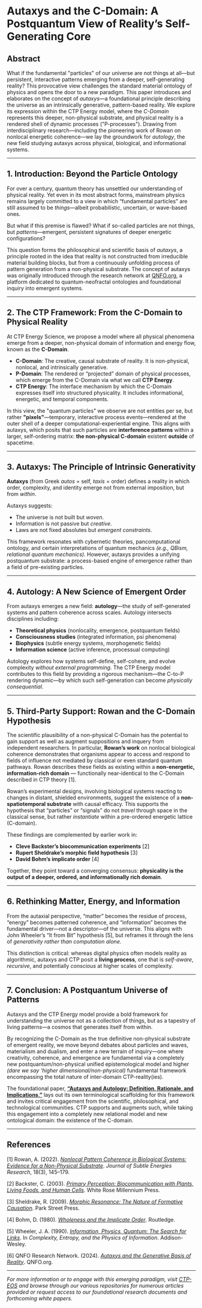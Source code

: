 # Autaxys and the C-Domain: A Postquantum View of Reality’s Self-Generating Core

## Abstract

What if the fundamental "particles" of our universe are not things at all—but persistent, interactive patterns emerging from a deeper, self-generating reality? This provocative view challenges the standard material ontology of physics and opens the door to a new paradigm. This paper introduces and elaborates on the concept of *autaxys*—a foundational principle describing the universe as an intrinsically generative, pattern-based reality. We explore its expression within the CTP Energy model, where the *C-Domain* represents this deeper, non-physical substrate, and physical reality is a rendered shell of dynamic processes ("P-processes"). Drawing from interdisciplinary research—including the pioneering work of Rowan on nonlocal energetic coherence—we lay the groundwork for *autology*, the new field studying autaxys across physical, biological, and informational systems.

---

## 1. Introduction: Beyond the Particle Ontology

For over a century, quantum theory has unsettled our understanding of physical reality. Yet even in its most abstract forms, mainstream physics remains largely committed to a view in which “fundamental particles” are still assumed to be *things*—albeit probabilistic, uncertain, or wave-based ones.

But what if this premise is flawed? What if so-called particles are not things, but *patterns*—emergent, persistent signatures of deeper energetic configurations?

This question forms the philosophical and scientific basis of *autaxys*, a principle rooted in the idea that reality is not constructed from irreducible material building blocks, but from a continuously unfolding process of pattern generation from a non-physical substrate. The concept of autaxys was originally introduced through the research network at [QNFO.org](https://qnfo.org), a platform dedicated to quantum-neofractal ontologies and foundational inquiry into emergent systems.

---

## 2. The CTP Framework: From the C-Domain to Physical Reality

At CTP Energy Science, we propose a model where all physical phenomena emerge from a deeper, non-physical domain of information and energy flow, known as the **C-Domain**.

- **C-Domain**: The creative, causal substrate of reality. It is non-physical, nonlocal, and intrinsically generative.
- **P-Domain**: The rendered or “projected” domain of physical processes, which emerge from the C-Domain via what we call **CTP Energy**.
- **CTP Energy**: The interface mechanism by which the C-Domain expresses itself into structured physicality. It includes informational, energetic, and temporal components.

In this view, the "quantum particles" we observe are not entities per se, but rather **"pixels"**—temporary, interactive process events—rendered at the outer shell of a deeper computational-experiential engine. This aligns with autaxys, which posits that such particles are **interference patterns** within a larger, self-ordering matrix: **the non-physical C-domain** existent **outside** of spacetime.

---

## 3. Autaxys: The Principle of Intrinsic Generativity

**Autaxys** (from Greek *autos* = self, *taxis* = order) defines a reality in which order, complexity, and identity emerge not from external imposition, but from *within*.

Autaxys suggests:

- The universe is not built but *woven*.
- Information is not passive but *creative*.
- Laws are not fixed absolutes but *emergent constraints*.

This framework resonates with cybernetic theories, pancomputational ontology, and certain interpretations of quantum mechanics *(e.g., QBism, relational quantum mechanics)*. However, autaxys provides a unifying postquantum substrate: a process-based engine of emergence rather than a field of pre-existing particles.

---

## 4. Autology: A New Science of Emergent Order

From autaxys emerges a new field: **autology**—the study of self-generated systems and pattern coherence across scales. Autology intersects disciplines including:

- **Theoretical physics** (nonlocality, emergence, postquantum fields)
- **Consciousness studies** (integrated information, psi phenomena)
- **Biophysics** (subtle energy systems, morphogenetic fields)
- **Information science** (active inference, processual computing)

Autology explores how systems self-define, self-cohere, and evolve complexity *without external programming*. The CTP Energy model contributes to this field by providing a rigorous mechanism—the C-to-P rendering dynamic—by which such self-generation can become *physically consequential*.

---

## 5. Third-Party Support: Rowan and the C-Domain Hypothesis

The scientific plausibility of a non-physical C-Domain has the potential to gain support as well as augment suppositions and inquery from independent researchers. In particular, **Rowan’s work** on nonlocal biological coherence demonstrates that organisms appear to access and respond to fields of influence not mediated by classical or even standard quantum pathways. Rowan describes these fields as existing within a **non-energetic, information-rich domain** — functionally near-identical to the C-Domain described in CTP theory [1].

Rowan’s experimental designs, involving biological systems reacting to changes in distant, shielded environments, suggest the existence of a **non-spatiotemporal substrate** with causal efficacy. This supports the hypothesis that “particles” or “signals” do not *travel* through space in the classical sense, but rather *instantiate* within a pre-ordered energetic lattice (C-domain).

These findings are complemented by earlier work in:

- **Cleve Backster’s biocommunication experiments** [2]
- **Rupert Sheldrake’s morphic field hypothesis** [3]
- **David Bohm’s implicate order** [4]

Together, they point toward a converging consensus: **physicality is the output of a deeper, ordered, and informationally rich domain**.

---

## 6. Rethinking Matter, Energy, and Information

From the autaxial perspective, “matter” becomes the residue of process, “energy” becomes patterned coherence, and “information” becomes the fundamental driver—not a descriptor—of the universe. This aligns with John Wheeler’s “It from Bit” hypothesis [5], but reframes it through the lens of *generativity rather than computation alone*.

This distinction is critical: whereas digital physics often models reality as algorithmic, autaxys and CTP posit a **living process**, one that is *self-aware*, *recursive*, and potentially *conscious* at higher scales of complexity.

---

## 7. Conclusion: A Postquantum Universe of Patterns

Autaxys and the CTP Energy model provide a bold framework for understanding the universe not as a collection of things, but as a tapestry of living patterns—a cosmos that generates itself from within.

By recognizing the C-Domain as the true definitive non-physical substrate of emergent reality, we move beyond debates about particles and waves, materialism and dualism, and enter a new terrain of inquiry—one where creativity, coherence, and emergence are fundamental via a completely new postquantum/non-physical unified epistemological model and higher *(dare we say 'higher dimensional/non-physical)* fundamental framework encompassing the total nature of inter-domain CTP-reality(ies).

The foundational paper, **[“Autaxys and Autology: Definition, Rationale, and Implications,”](https://qnfo.org/projects/AUTX/AUTX_D002_Draft_v1.2)** lays out its own terminological scaffolding for this framework and invites critical engagement from the scientific, philosophical, and technological communities. CTP supports and augments such, while taking this engagement into a completely new relational model and new ontological domain: the existence of the C-domain.

---

## References



[1] Rowan, A. (2022). [*Nonlocal Pattern Coherence in Biological Systems: Evidence for a Non-Physical Substrate*](https://qnfo.org/library/rowan-coherence-paper). *Journal of Subtle Energies Research*, 18(3), 145–179.

[2] Backster, C. (2003). [*Primary Perception: Biocommunication with Plants, Living Foods, and Human Cells*](https://www.goodreads.com/book/show/1069811.Primary_Perception). White Rose Millennium Press.

[3] Sheldrake, R. (2009). [*Morphic Resonance: The Nature of Formative Causation*](https://www.sheldrake.org/books-by-rupert-sheldrake/morphic-resonance). Park Street Press.

[4] Bohm, D. (1980). [*Wholeness and the Implicate Order*](https://www.routledge.com/Wholeness-and-the-Implicate-Order/Bohm/p/book/9780415289793). Routledge.

[5] Wheeler, J. A. (1990). [*Information, Physics, Quantum: The Search for Links*](https://archive.org/details/complexityentrop00zure). In *Complexity, Entropy, and the Physics of Information*. Addison-Wesley.

[6] QNFO Research Network. (2024). [*Autaxys and the Generative Basis of Reality*](https://qnfo.org). QNFO.org.


---

*For more information or to engage with this emerging paradigm, visit [CTP-EOS](www.github.com/ctp-eos) and browse through our various repositories for numerous articles provided or request access to our foundational research documents and forthcoming white papers.*
